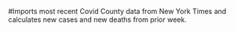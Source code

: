 #Imports most recent Covid County data from New York Times and calculates new cases and new deaths from prior week.
